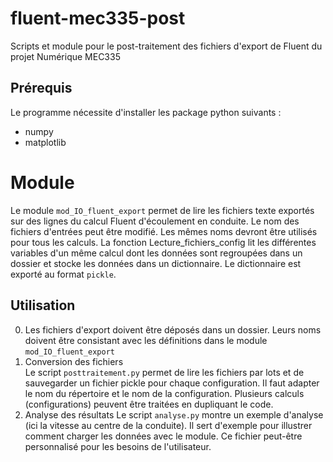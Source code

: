 # fluent-mec335-post

Scripts et module pour le post-traitement des fichiers d'export de Fluent du projet Numérique MEC335

## Prérequis

Le programme nécessite d'installer les package python suivants : 
* numpy
* matplotlib

# Module

Le module `mod_IO_fluent_export` permet de lire les fichiers texte exportés sur des lignes du calcul Fluent d'écoulement en conduite. 
Le nom des fichiers d'entrées peut être modifié. Les mêmes noms devront être utilisés pour tous les calculs. 
La fonction Lecture_fichiers_config lit les différentes variables d'un même calcul dont les données sont regroupées dans un dossier et stocke les données dans un dictionnaire. Le dictionnaire est exporté au format `pickle`.

## Utilisation

0. Les fichiers d'export doivent être déposés dans un dossier. Leurs noms doivent être consistant avec les définitions dans le module `mod_IO_fluent_export`
1. Conversion des fichiers  
    Le script `posttraitement.py` permet de lire les fichiers par lots et de sauvegarder un fichier pickle pour chaque configuration.
    Il faut adapter le nom du répertoire et le nom de la configuration. Plusieurs calculs (configurations) peuvent être traitées en dupliquant le code.
2. Analyse des résultats
    Le script `analyse.py` montre un exemple d'analyse (ici la vitesse au centre de la conduite). Il sert d'exemple pour illustrer comment charger les données avec le module.
    Ce fichier peut-être personnalisé pour les besoins de l'utilisateur. 






